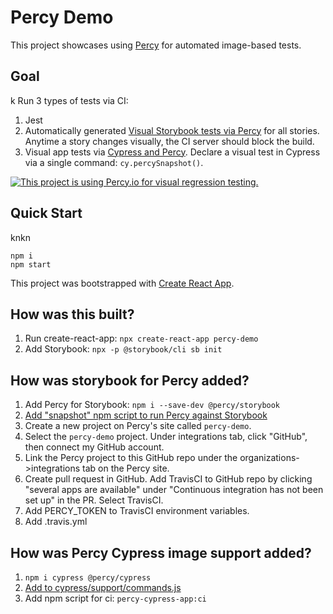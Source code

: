 # Percy Demo

This project showcases using [Percy](https://percy.io/) for automated image-based tests.

## Goal
k
Run 3 types of tests via CI:

1. Jest
2. Automatically generated [Visual Storybook tests via Percy](https://docs.percy.io/docs/storybook) for all stories. Anytime a story changes visually, the CI server should block the build.
3. Visual app tests via [Cypress and Percy](https://docs.percy.io/docs/cypress). Declare a visual test in Cypress via a single command: `cy.percySnapshot()`.

[![This project is using Percy.io for visual regression testing.](https://percy.io/static/images/percy-badge.svg)](https://percy.io/Bitnative-LLC/percy-demo)

## Quick Start
 knkn
```
npm i
npm start
```

This project was bootstrapped with [Create React App](https://github.com/facebook/create-react-app).

## How was this built?

1. Run create-react-app: `npx create-react-app percy-demo`
1. Add Storybook: `npx -p @storybook/cli sb init`

## How was storybook for Percy added?

1. Add Percy for Storybook: `npm i --save-dev @percy/storybook`
1. [Add "snapshot" npm script to run Percy against Storybook](https://github.com/coryhouse/percy-demo/blob/master/package.json#L17)
1. Create a new project on Percy's site called `percy-demo`.
1. Select the `percy-demo` project. Under integrations tab, click "GitHub", then connect my GitHub account.
1. Link the Percy project to this GitHub repo under the organizations->integrations tab on the Percy site.
1. Create pull request in GitHub. Add TravisCI to GitHub repo by clicking "several apps are available" under "Continuous integration has not been set up" in the PR. Select TravisCI.
1. Add PERCY_TOKEN to TravisCI environment variables.
1. Add .travis.yml

## How was Percy Cypress image support added?

1. `npm i cypress @percy/cypress`
1. [Add to cypress/support/commands.js](https://docs.percy.io/docs/cypress#section-setup)
1. Add npm script for ci: `percy-cypress-app:ci`
